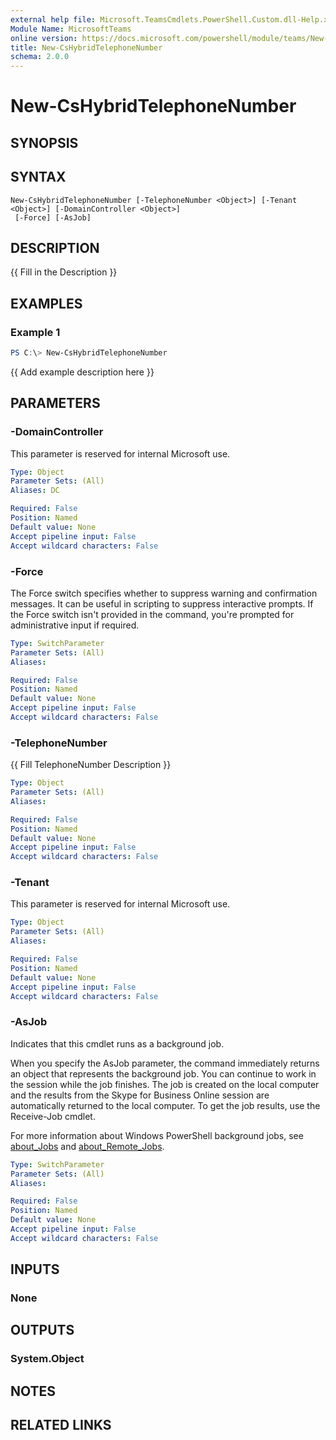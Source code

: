 ```yaml
---
external help file: Microsoft.TeamsCmdlets.PowerShell.Custom.dll-Help.xml
Module Name: MicrosoftTeams
online version: https://docs.microsoft.com/powershell/module/teams/New-CsHybridTelephoneNumber
title: New-CsHybridTelephoneNumber
schema: 2.0.0
---
```


# New-CsHybridTelephoneNumber

## SYNOPSIS

## SYNTAX

```
New-CsHybridTelephoneNumber [-TelephoneNumber <Object>] [-Tenant <Object>] [-DomainController <Object>]
 [-Force] [-AsJob]
```

## DESCRIPTION
{{ Fill in the Description }}

## EXAMPLES

### Example 1
```powershell
PS C:\> New-CsHybridTelephoneNumber
```

{{ Add example description here }}

## PARAMETERS

### -DomainController
This parameter is reserved for internal Microsoft use.

```yaml
Type: Object
Parameter Sets: (All)
Aliases: DC

Required: False
Position: Named
Default value: None
Accept pipeline input: False
Accept wildcard characters: False
```

### -Force
The Force switch specifies whether to suppress warning and confirmation messages. It can be useful in scripting to suppress interactive prompts. If the Force switch isn't provided in the command, you're prompted for administrative input if required.

```yaml
Type: SwitchParameter
Parameter Sets: (All)
Aliases:

Required: False
Position: Named
Default value: None
Accept pipeline input: False
Accept wildcard characters: False
```

### -TelephoneNumber
{{ Fill TelephoneNumber Description }}

```yaml
Type: Object
Parameter Sets: (All)
Aliases:

Required: False
Position: Named
Default value: None
Accept pipeline input: False
Accept wildcard characters: False
```

### -Tenant
This parameter is reserved for internal Microsoft use.

```yaml
Type: Object
Parameter Sets: (All)
Aliases:

Required: False
Position: Named
Default value: None
Accept pipeline input: False
Accept wildcard characters: False
```

### -AsJob
Indicates that this cmdlet runs as a background job.

When you specify the AsJob parameter, the command immediately returns an object that represents the background job. You can continue to work in the session while the job finishes. The job is created on the local computer and the results from the Skype for Business Online session are automatically returned to the local computer. To get the job results, use the Receive-Job cmdlet.

For more information about Windows PowerShell background jobs, see [about_Jobs](https://docs.microsoft.com/powershell/module/microsoft.powershell.core/about/about_jobs?view=powershell-7.1) and [about_Remote_Jobs](https://docs.microsoft.com/powershell/module/microsoft.powershell.core/about/about_remote_jobs?view=powershell-7.1).

```yaml
Type: SwitchParameter
Parameter Sets: (All)
Aliases:

Required: False
Position: Named
Default value: None
Accept pipeline input: False
Accept wildcard characters: False
```

## INPUTS

### None

## OUTPUTS

### System.Object
## NOTES

## RELATED LINKS
